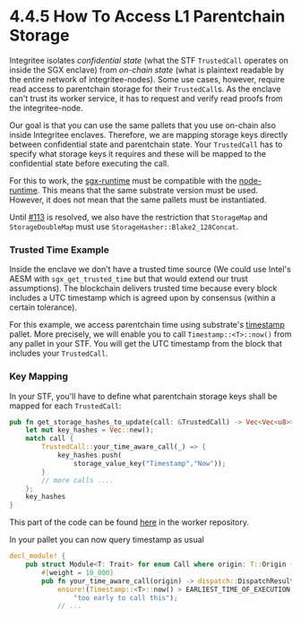 # 4.4.5 How To Access L1 Parentchain Storage

Integritee isolates _confidential state_ (what the STF `TrustedCall` operates on inside the SGX enclave) from _on-chain state_ (what is plaintext readable by the entire network of integritee-nodes). Some use cases, however, require read access to parentchain storage for their `TrustedCall`s. As the enclave can't trust its worker service, it has to request and verify read proofs from the integritee-node.

Our goal is that you can use the same pallets that you use on-chain also inside Integritee enclaves. Therefore, we are mapping storage keys directly between confidential state and parentchain state. Your `TrustedCall` has to specify what storage keys it requires and these will be mapped to the confidential state before executing the call.

For this to work, the [sgx-runtime](https://github.com/integritee-network/sgx-runtime/tree/master/runtime) must be compatible with the [node-runtime](https://github.com/integritee-network/integritee-node/tree/master/runtime). This means that the same substrate version must be used. However, it does not mean that the same pallets must be instantiated.

Until [#113](https://github.com/integritee-network/worker/issues/113) is resolved, we also have the restriction that `StorageMap` and `StorageDoubleMap` must use `StorageHasher::Blake2_128Concat`.



### **Trusted Time Example**

Inside the enclave we don't have a trusted time source (We could use Intel's AESM with `sgx_get_trusted_time` but that would extend our trust assumptions). The blockchain delivers trusted time because every block includes a UTC timestamp which is agreed upon by consensus (within a certain tolerance).

For this example, we access parentchain time using substrate's [timestamp](https://crates.parity.io/pallet\_timestamp/index.html) pallet. More precisely, we will enable you to call `Timestamp::<T>::now()` from any pallet in your STF. You will get the UTC timestamp from the block that includes your `TrustedCall`.



### **Key Mapping**

In your STF, you'll have to define what parentchain storage keys shall be mapped for each `TrustedCall`:

```rust
pub fn get_storage_hashes_to_update(call: &TrustedCall) -> Vec<Vec<u8>> {
    let mut key_hashes = Vec::new();
    match call {
        TrustedCall::your_time_aware_call(_) => {
            key_hashes.push(
                storage_value_key("Timestamp","Now"));
        }
        // more calls ....
    };
    key_hashes
}
```

This part of the code can be found [here](https://github.com/integritee-network/worker/blob/a9a5afdb2de093de0062d7cb7ad302b8501e24a0/app-libs/stf/src/stf\_sgx.rs#L300) in the worker repository.

In your pallet you can now query timestamp as usual

```rust
decl_module! {
    pub struct Module<T: Trait> for enum Call where origin: T::Origin {
        #[weight = 10_000]
        pub fn your_time_aware_call(origin) -> dispatch::DispatchResult {
            ensure!(Timestamp::<T>::now() > EARLIEST_TIME_OF_EXECUTION,
                "too early to call this");
            // ...
```

